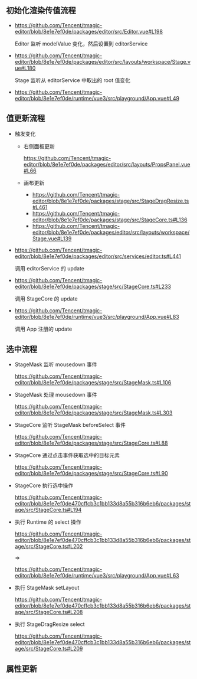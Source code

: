 ## 初始化渲染传值流程

- https://github.com/Tencent/tmagic-editor/blob/8e1e7ef0de/packages/editor/src/Editor.vue#L198

    Editor 监听 modelValue 变化，然后设置到 editorService

- https://github.com/Tencent/tmagic-editor/blob/8e1e7ef0de/packages/editor/src/layouts/workspace/Stage.vue#L180

    Stage 监听从 editorService 中取出的 root 值变化

- https://github.com/Tencent/tmagic-editor/blob/8e1e7ef0de/runtime/vue3/src/playground/App.vue#L49

## 值更新流程

- 触发变化

    - 右侧面板更新

        https://github.com/Tencent/tmagic-editor/blob/8e1e7ef0de/packages/editor/src/layouts/PropsPanel.vue#L66
    
    - 画布更新

        - https://github.com/Tencent/tmagic-editor/blob/8e1e7ef0de/packages/stage/src/StageDragResize.ts#L461
        - https://github.com/Tencent/tmagic-editor/blob/8e1e7ef0de/packages/stage/src/StageCore.ts#L136
        - https://github.com/Tencent/tmagic-editor/blob/8e1e7ef0de/packages/editor/src/layouts/workspace/Stage.vue#L139

- https://github.com/Tencent/tmagic-editor/blob/8e1e7ef0de/packages/editor/src/services/editor.ts#L441

    调用 editorService 的 update

- https://github.com/Tencent/tmagic-editor/blob/8e1e7ef0de/packages/stage/src/StageCore.ts#L233

    调用 StageCore 的 update

- https://github.com/Tencent/tmagic-editor/blob/8e1e7ef0de/runtime/vue3/src/playground/App.vue#L83

    调用 App 注册的 update

## 选中流程

- StageMask 监听 mousedown 事件

    https://github.com/Tencent/tmagic-editor/blob/8e1e7ef0de/packages/stage/src/StageMask.ts#L106

- StageMask 处理 mousedown 事件

    https://github.com/Tencent/tmagic-editor/blob/8e1e7ef0de/packages/stage/src/StageMask.ts#L303

- StageCore 监听 StageMask beforeSelect 事件

    https://github.com/Tencent/tmagic-editor/blob/8e1e7ef0de/packages/stage/src/StageCore.ts#L88

- StageCore 通过点击事件获取选中的目标元素

    https://github.com/Tencent/tmagic-editor/blob/8e1e7ef0de/packages/stage/src/StageCore.ts#L90

- StageCore 执行选中操作 

    https://github.com/Tencent/tmagic-editor/blob/8e1e7ef0de470cffcb3c1bb133d8a55b316b6eb6/packages/stage/src/StageCore.ts#L194

- 执行 Runtime 的 select 操作

    https://github.com/Tencent/tmagic-editor/blob/8e1e7ef0de470cffcb3c1bb133d8a55b316b6eb6/packages/stage/src/StageCore.ts#L202

    =>

    https://github.com/Tencent/tmagic-editor/blob/8e1e7ef0de/runtime/vue3/src/playground/App.vue#L63

- 执行 StageMask setLayout

    https://github.com/Tencent/tmagic-editor/blob/8e1e7ef0de470cffcb3c1bb133d8a55b316b6eb6/packages/stage/src/StageCore.ts#L208

- 执行 StageDragResize select

    https://github.com/Tencent/tmagic-editor/blob/8e1e7ef0de470cffcb3c1bb133d8a55b316b6eb6/packages/stage/src/StageCore.ts#L209

## 属性更新
